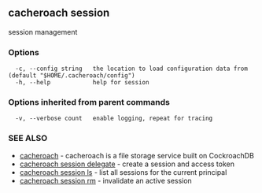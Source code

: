 ## cacheroach session

session management

### Options

```
  -c, --config string   the location to load configuration data from (default "$HOME/.cacheroach/config")
  -h, --help            help for session
```

### Options inherited from parent commands

```
  -v, --verbose count   enable logging, repeat for tracing
```

### SEE ALSO

* [cacheroach](cacheroach.md)	 - cacheroach is a file storage service built on CockroachDB
* [cacheroach session delegate](cacheroach_session_delegate.md)	 - create a session and access token
* [cacheroach session ls](cacheroach_session_ls.md)	 - list all sessions for the current principal
* [cacheroach session rm](cacheroach_session_rm.md)	 - invalidate an active session

